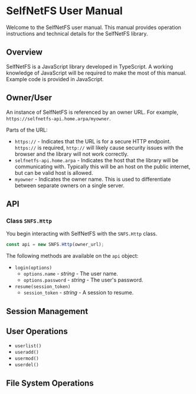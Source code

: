 # SelfNetFS User Manual

Welcome to the SelfNetFS user manual. This manual provides operation
instructions and technical details for the SelfNetFS library.

## Overview

SelfNetFS is a JavaScript library developed in TypeScript.
A working knowledge of JavaScript will be required to make the most of this manual.
Example code is provided in JavaScript.

## Owner/User

<!-- TODO: Describe what an owner is. -->
<!-- TODO: Describe what a user is. -->

<!-- TODO: "instance"? Not a good word here -->
An instance of SelfNetFS is referenced by an owner URL.
For example, `https://selfnetfs-api.home.arpa/myowner`.

Parts of the URL:

* `https://` - Indicates that the URL is for a secure HTTP endpoint.
  `https://` is required, `http://` will likely cause security issues with the browser
  and the library will not work correctly.
* `selfnetfs-api.home.arpa` - Indicates the host that the library will be communicating with.
  Typically this will be an host on the public internet, but can be valid host is allowed.
* `myowner` - Indicates the owner name.
  This is used to differentiate between separate owners on a single server.

## API

### Class `SNFS.Http`

You begin interacting with SelfNetFS with the `SNFS.Http` class.

```javascript
const api = new SNFS.Http(owner_url);
```

The following methods are available on the `api` object:

* `login(options)`
  - `options.name` - *string* - The user name.
  - `options.password` - *string* - The user's password.
* `resume(session_token)`
  - `session_token` - *string* - A session to resume.

## Session Management

## User Operations

* `userlist()`
* `useradd()`
* `usermod()`
* `userdel()`

## File System Operations
